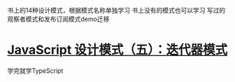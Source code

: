 书上的14种设计模式，根据模式名称单独学习
书上没有的模式也可以学习
写过的观察者模式和发布订阅模式demo迁移
# [JavaScript 设计模式（五）：迭代器模式](https://segmentfault.com/a/1190000019635210)

学完就学TypeScript